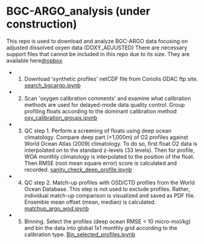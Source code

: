 # BGC-ARGO_analysis (under construction)

This repo is used to download and analyze BGC-ARGO data focusing on adjusted dissolved oxyen data (DOXY_ADJUSTED)
There are necessary support files that cannot be included in this repo due to its size. They are available here[dropbox](https://www.dropbox.com/sh/a2cirn8b2ua012a/AABKWmT-sfaxv9DP4SiPNV7Ua?dl=0)

- 1. Download 'synthetic profiles' netCDF file from Coriolis GDAC ftp site. [search_bgcargo.ipynb](https://github.com/takaito1/BGC-ARGO_analysis/blob/main/search_bgcargo.ipynb)
- 2. Scan 'oxygen calibration comments' and examine what calibration methods are used for delayed-mode data quality control. Group profiling floats according to the dominant calibration method [oxy_calibration_groups.ipynb](https://github.com/takaito1/BGC-ARGO_analysis/blob/main/oxy_calibration_groups.ipynb)
- 3. QC step 1. Perform a screening of floats using deep ocean climatology. Compare deep part (+1,000m) of O2 profiles against World Ocean Atlas (2009) climatology. To do so, first float O2 data is interpolated on to the standard z-levels (33 levels). Then for profile, WOA monthly climatology is interpolated to the position of the float. Then RMSE (root mean square error) score is calculated and recorded. [sanity_check_deep_profile.ipynb](https://github.com/takaito1/BGC-ARGO_analysis/blob/main/sanity_check_deep_profile.ipynb)
- 4. QC step 2. Match-up profiles with OSD/CTD profiles from the World Ocean Database. This step is not used to exclude profiles. Rather, individual match-up comparison is visualized and saved as PDF file. Ensemble mean offset (mean, median) is calculated. [matchup_argo_wod.ipynb](https://github.com/takaito1/BGC-ARGO_analysis/blob/main/matchup_argo_wod.ipynb)
- 5. Binning. Select the profiles (deep ocean RMSE < 10 micro-mol/kg) and bin the data into global 1x1 monthly grid according to the calibration type. [Bin_selected_profiles.ipynb](https://github.com/takaito1/BGC-ARGO_analysis/blob/main/Bin_selected_profiles.ipynb)
